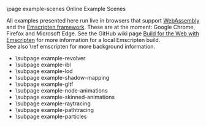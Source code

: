 \page example-scenes Online Example Scenes

All examples presented here run live in browsers that support [WebAssembly](https://webassembly.org/) and the [Emscripten framework](https://emscripten.org/docs/introducing_emscripten/index.html).
These are at the moment: Google Chrome, Firefox and Microsoft Edge.
See the GitHub wiki page [Build for the Web with Emscripten](https://github.com/cpvrlab/SLProject4/wiki/Build-for-the-web-with-Emscripten) for more information for a local Emscripten build.<br>
See also \ref emscripten for more background information.

- \subpage example-revolver
- \subpage example-ibl
- \subpage example-lod
- \subpage example-shadow-mapping
- \subpage example-gltf
- \subpage example-node-animations
- \subpage example-skinned-animations
- \subpage example-raytracing
- \subpage example-pathtracing
- \subpage example-particles